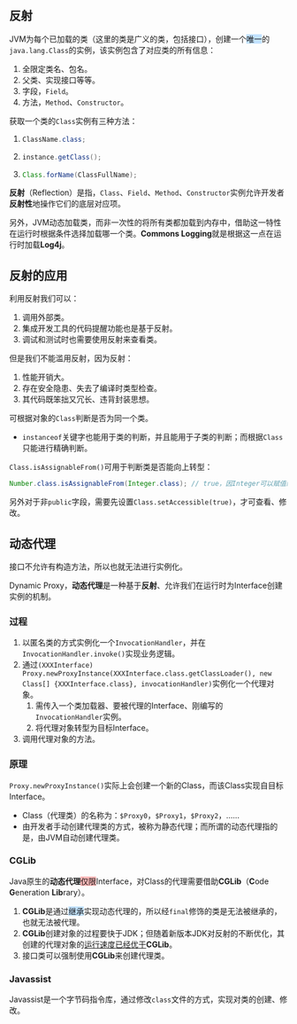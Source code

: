 ## 反射

JVM为每个已加载的类（这里的类是广义的类，包括接口），创建一个<span style=background:#c2e2ff>唯一</span>的`java.lang.Class`的实例，该实例包含了对应类的所有信息：

1. 全限定类名、包名。
2. 父类、实现接口等等。
3. 字段，`Field`。
4. 方法，`Method`、`Constructor`。

获取一个类的`Class`实例有三种方法：

1. ```java
   ClassName.class;
   ```

2. ```java
   instance.getClass();
   ```

3. ```java
   Class.forName(ClassFullName);
   ```

**反射**（Reflection）是指，`Class`、`Field`、`Method`、`Constructor`实例允许开发者**反射性**地操作它们的底层对应项。

另外，JVM动态加载类，而非一次性的将所有类都加载到内存中，借助这一特性在运行时根据条件选择加载哪一个类。**Commons Logging**就是根据这一点在运行时加载**Log4j**。



## 反射的应用

利用反射我们可以：

1. 调用外部类。
2. 集成开发工具的代码提醒功能也是基于反射。
3. 调试和测试时也需要使用反射来查看类。

但是我们不能滥用反射，因为反射：

1. 性能开销大。
2. 存在安全隐患、失去了编译时类型检查。
3. 其代码既笨拙又冗长、违背封装思想。

可根据对象的`Class`判断是否为同一个类。

- `instanceof`关键字也能用于类的判断，并且能用于子类的判断；而根据`Class`只能进行精确判断。

`Class.isAssignableFrom()`可用于判断类是否能向上转型：

```java
Number.class.isAssignableFrom(Integer.class); // true，因Integer可以赋值给Number
```

另外对于非`public`字段，需要先设置`Class.setAccessible(true)`，才可查看、修改。



## 动态代理

接口不允许有构造方法，所以也就无法进行实例化。

Dynamic Proxy，**动态代理**是一种基于**反射**、允许我们在运行时为Interface创建实例的机制。

### 过程

1. 以匿名类的方式实例化一个`InvocationHandler`，并在`InvocationHandler.invoke()`实现业务逻辑。
2. 通过`(XXXInterface) Proxy.newProxyInstance(XXXInterface.class.getClassLoader(), new Class[] {XXXInterface.class}, invocationHandler)`实例化一个代理对象。
   1. 需传入一个类加载器、要被代理的Interface、刚编写的`InvocationHandler`实例。
   1. 将代理对象转型为目标Interface。
3. 调用代理对象的方法。

### 原理

`Proxy.newProxyInstance()`实际上会创建一个新的Class，而该Class实现自目标Interface。

- Class（代理类）的名称为：`$Proxy0`，`$Proxy1`，`$Proxy2`，……
- 由开发者手动创建代理类的方式，被称为静态代理；而所谓的动态代理指的是，由JVM自动创建代理类。

### CGLib

Java原生的**动态代理**<span style=background:#ffb8b8>仅限</span>Interface，对Class的代理需要借助**CGLib**（**C**ode **G**eneration **Lib**rary）。

1. **CGLib**是通过<span style=background:#c2e2ff>继承</span>实现动态代理的，所以经`final`修饰的类是无法被继承的，也就无法被代理。
2. **CGLib**创建对象的过程要快于JDK；但随着新版本JDK对反射的不断优化，其创建的代理对象的[运行速度已经优于](https://www.jianshu.com/p/84a3c71b518b)**CGLib**。
3. 接口类可以强制使用**CGLib**来创建代理类。

### Javassist

Javassist是一个字节码指令库，通过修改`class`文件的方式，实现对类的创建、修改。



